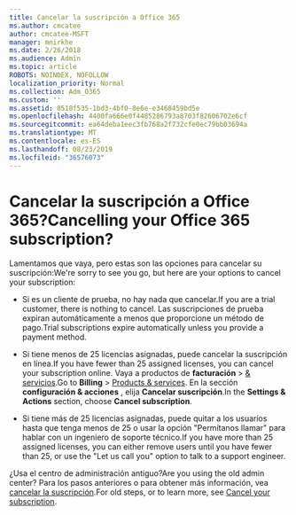 ```yaml
---
title: Cancelar la suscripción a Office 365
ms.author: cmcatee
author: cmcatee-MSFT
manager: mnirkhe
ms.date: 2/26/2018
ms.audience: Admin
ms.topic: article
ROBOTS: NOINDEX, NOFOLLOW
localization_priority: Normal
ms.collection: Adm_O365
ms.custom: ''
ms.assetid: 8518f535-1bd3-4bf0-8e6e-e3468459bd5e
ms.openlocfilehash: 4400fa666e0f4485286793a8703f82606702e6cf
ms.sourcegitcommit: ea64deba1eec3fb768a2f732cfe0ec79bb03694a
ms.translationtype: MT
ms.contentlocale: es-ES
ms.lasthandoff: 08/23/2019
ms.locfileid: "36576073"
---
```

# <a name="cancelling-your-office-365-subscription"></a><span data-ttu-id="b0ddf-102">Cancelar la suscripción a Office 365?</span><span class="sxs-lookup"><span data-stu-id="b0ddf-102">Cancelling your Office 365 subscription?</span></span>

<span data-ttu-id="b0ddf-103">Lamentamos que vaya, pero estas son las opciones para cancelar su suscripción:</span><span class="sxs-lookup"><span data-stu-id="b0ddf-103">We're sorry to see you go, but here are your options to cancel your subscription:</span></span>
  
- <span data-ttu-id="b0ddf-104">Si es un cliente de prueba, no hay nada que cancelar.</span><span class="sxs-lookup"><span data-stu-id="b0ddf-104">If you are a trial customer, there is nothing to cancel.</span></span> <span data-ttu-id="b0ddf-105">Las suscripciones de prueba expiran automáticamente a menos que proporcione un método de pago.</span><span class="sxs-lookup"><span data-stu-id="b0ddf-105">Trial subscriptions expire automatically unless you provide a payment method.</span></span>

- <span data-ttu-id="b0ddf-106">Si tiene menos de 25 licencias asignadas, puede cancelar la suscripción en línea.</span><span class="sxs-lookup"><span data-stu-id="b0ddf-106">If you have fewer than 25 assigned licenses, you can cancel your subscription online.</span></span> <span data-ttu-id="b0ddf-107">Vaya a productos de **facturación** \> [& servicios](https://go.microsoft.com/fwlink/p/?linkid=842054).</span><span class="sxs-lookup"><span data-stu-id="b0ddf-107">Go to **Billing** \> [Products & services](https://go.microsoft.com/fwlink/p/?linkid=842054).</span></span> <span data-ttu-id="b0ddf-108">En la sección **configuración & acciones** , elija **Cancelar suscripción**.</span><span class="sxs-lookup"><span data-stu-id="b0ddf-108">In the **Settings & Actions** section, choose **Cancel subscription**.</span></span>

- <span data-ttu-id="b0ddf-109">Si tiene más de 25 licencias asignadas, puede quitar a los usuarios hasta que tenga menos de 25 o usar la opción "Permítanos llamar" para hablar con un ingeniero de soporte técnico.</span><span class="sxs-lookup"><span data-stu-id="b0ddf-109">If you have more than 25 assigned licenses, you can either remove users until you have fewer than 25, or use the "Let us call you" option to talk to a support engineer.</span></span>

<span data-ttu-id="b0ddf-110">¿Usa el centro de administración antiguo?</span><span class="sxs-lookup"><span data-stu-id="b0ddf-110">Are you using the old admin center?</span></span> <span data-ttu-id="b0ddf-111">Para los pasos anteriores o para obtener más información, vea [cancelar la suscripción](https://docs.microsoft.com/office365/admin/subscriptions-and-billing/cancel-your-subscription).</span><span class="sxs-lookup"><span data-stu-id="b0ddf-111">For old steps, or to learn more, see [Cancel your subscription](https://docs.microsoft.com/office365/admin/subscriptions-and-billing/cancel-your-subscription).</span></span>
